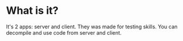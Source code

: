 # What is it?
It's 2 apps: server and client. They was made for testing skills. You can decompile and use code from server and client.
